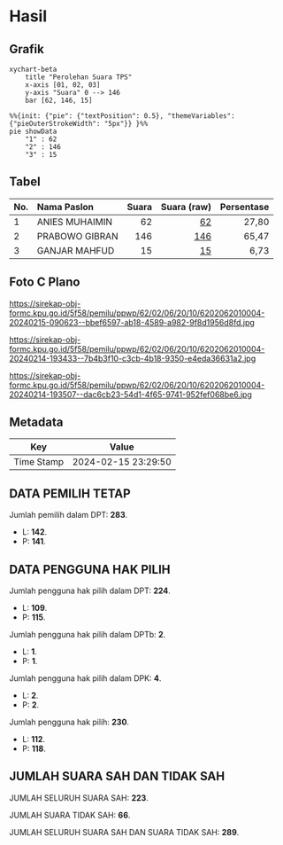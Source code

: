 # Hasil

## Grafik

```mermaid
xychart-beta
    title "Perolehan Suara TPS"
    x-axis [01, 02, 03]
    y-axis "Suara" 0 --> 146
    bar [62, 146, 15]
```

```mermaid
%%{init: {"pie": {"textPosition": 0.5}, "themeVariables": {"pieOuterStrokeWidth": "5px"}} }%%
pie showData
    "1" : 62
    "2" : 146
    "3" : 15
```

## Tabel

| No. | Nama Paslon    | Suara | Suara (raw) | Persentase |
|:--- |:-------------- | -----:| -----------:| ----------:|
| 1   | ANIES MUHAIMIN | 62    | [62][p-1]   | 27,80      |
| 2   | PRABOWO GIBRAN | 146   | [146][p-2]  | 65,47      |
| 3   | GANJAR MAHFUD  | 15    | [15][p-3]   | 6,73       |


[p-1]: https://github.com/gigit-pemilu/pemilu-2024-62-kalimantan-tengah/blob/main/pilpres/hitung-suara/sub/62-kalimantan-tengah/sub/02-kotawaringin-timur/sub/06-mentawa-baru-ketapang/sub/2010-telaga-baru/sub/004-tps/sub/paslon-1.txt
[p-2]: https://github.com/gigit-pemilu/pemilu-2024-62-kalimantan-tengah/blob/main/pilpres/hitung-suara/sub/62-kalimantan-tengah/sub/02-kotawaringin-timur/sub/06-mentawa-baru-ketapang/sub/2010-telaga-baru/sub/004-tps/sub/paslon-2.txt
[p-3]: https://github.com/gigit-pemilu/pemilu-2024-62-kalimantan-tengah/blob/main/pilpres/hitung-suara/sub/62-kalimantan-tengah/sub/02-kotawaringin-timur/sub/06-mentawa-baru-ketapang/sub/2010-telaga-baru/sub/004-tps/sub/paslon-3.txt

## Foto C Plano

https://sirekap-obj-formc.kpu.go.id/5f58/pemilu/ppwp/62/02/06/20/10/6202062010004-20240215-090623--bbef6597-ab18-4589-a982-9f8d1956d8fd.jpg

https://sirekap-obj-formc.kpu.go.id/5f58/pemilu/ppwp/62/02/06/20/10/6202062010004-20240214-193433--7b4b3f10-c3cb-4b18-9350-e4eda36631a2.jpg

https://sirekap-obj-formc.kpu.go.id/5f58/pemilu/ppwp/62/02/06/20/10/6202062010004-20240214-193507--dac6cb23-54d1-4f65-9741-952fef068be6.jpg


## Metadata

| Key        | Value               |
| ---------- | ------------------- |
| Time Stamp | 2024-02-15 23:29:50 |


## DATA PEMILIH TETAP

Jumlah pemilih dalam DPT: **283**.
 * L: **142**.
 * P: **141**.

## DATA PENGGUNA HAK PILIH

Jumlah pengguna hak pilih dalam DPT: **224**.
 * L: **109**.
 * P: **115**.

Jumlah pengguna hak pilih dalam DPTb: **2**.
 * L: **1**.
 * P: **1**.

Jumlah pengguna hak pilih dalam DPK: **4**.
 * L: **2**.
 * P: **2**.

Jumlah pengguna hak pilih: **230**.
 * L: **112**.
 * P: **118**.

## JUMLAH SUARA SAH DAN TIDAK SAH

JUMLAH SELURUH SUARA SAH: **223**.

JUMLAH SUARA TIDAK SAH: **66**.

JUMLAH SELURUH SUARA SAH DAN SUARA TIDAK SAH: **289**.


